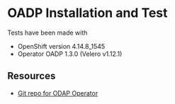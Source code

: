 # OADP Installation and Test

Tests have been made with

* OpenShift version 4.14.8_1545
* Operator OADP 1.3.0 (Velero v1.12.1)

## Resources

* [Git repo for ODAP Operator](https://github.com/openshift/oadp-operator)